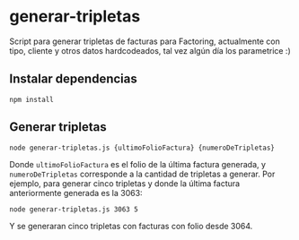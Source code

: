 # generar-tripletas
Script para generar tripletas de facturas para Factoring, actualmente con tipo, cliente y otros datos hardcodeados, tal vez algún día los parametrice :)

## Instalar dependencias
```
npm install
```

## Generar tripletas
```
node generar-tripletas.js {ultimoFolioFactura} {numeroDeTripletas}
```
Donde `ultimoFolioFactura` es el folio de la última factura generada, y `numeroDeTripletas` corresponde a la cantidad de tripletas a generar. Por ejemplo, para generar cinco tripletas y donde la última factura anteriormente generada es la 3063:
```
node generar-tripletas.js 3063 5
```
Y se generaran cinco tripletas con facturas con folio desde 3064.